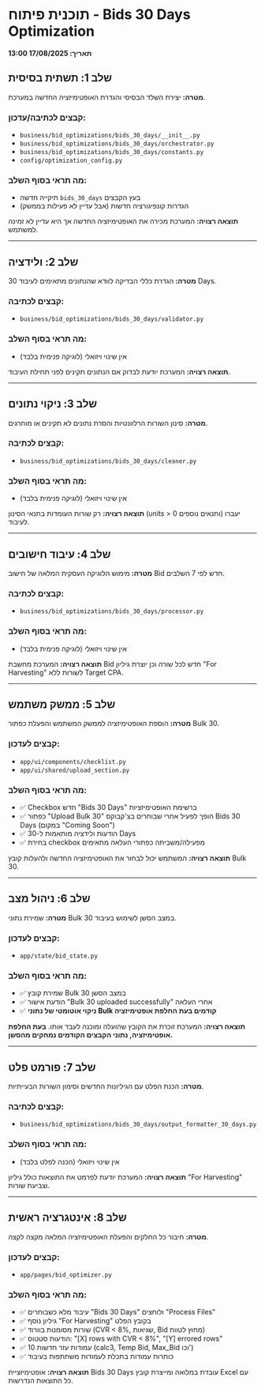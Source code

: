 # תוכנית פיתוח - Bids 30 Days Optimization
**תאריך: 17/08/2025 13:00**

## שלב 1: תשתית בסיסית
**מטרה:** יצירת השלד הבסיסי והגדרת האופטימיזציה החדשה במערכת.

### קבצים לכתיבה/עדכון:
- `business/bid_optimizations/bids_30_days/__init__.py`
- `business/bid_optimizations/bids_30_days/orchestrator.py`
- `business/bid_optimizations/bids_30_days/constants.py`
- `config/optimization_config.py`

### מה תראי בסוף השלב:
- תיקייה חדשה `bids_30_days` בעץ הקבצים
- הגדרות קונפיגורציה חדשות (אבל עדיין לא פעילות בממשק)

**תוצאה רצויה:** המערכת מכירה את האופטימיזציה החדשה אך היא עדיין לא זמינה למשתמש.

---

## שלב 2: ולידציה
**מטרה:** הגדרת כללי הבדיקה לוודא שהנתונים מתאימים לעיבוד 30 Days.

### קבצים לכתיבה:
- `business/bid_optimizations/bids_30_days/validator.py`

### מה תראי בסוף השלב:
- אין שינוי ויזואלי (לוגיקה פנימית בלבד)

**תוצאה רצויה:** המערכת יודעת לבדוק אם הנתונים תקינים לפני תחילת העיבוד.

---

## שלב 3: ניקוי נתונים
**מטרה:** סינון השורות הרלוונטיות והסרת נתונים לא תקינים או מוחרגים.

### קבצים לכתיבה:
- `business/bid_optimizations/bids_30_days/cleaner.py`

### מה תראי בסוף השלב:
- אין שינוי ויזואלי (לוגיקה פנימית בלבד)

**תוצאה רצויה:** רק שורות העומדות בתנאי הסינון (units > 0 ותנאים נוספים) יעברו לעיבוד.

---

## שלב 4: עיבוד חישובים
**מטרה:** מימוש הלוגיקה העסקית המלאה של חישוב Bid חדש לפי 7 השלבים.

### קבצים לכתיבה:
- `business/bid_optimizations/bids_30_days/processor.py`

### מה תראי בסוף השלב:
- אין שינוי ויזואלי (לוגיקה פנימית בלבד)

**תוצאה רצויה:** המערכת מחשבת Bid חדש לכל שורה וכן יוצרת גיליון "For Harvesting" לשורות ללא Target CPA.

---

## שלב 5: ממשק משתמש
**מטרה:** הוספת האופטימיזציה לממשק המשתמש והפעלת כפתור Bulk 30.

### קבצים לעדכון:
- `app/ui/components/checklist.py`
- `app/ui/shared/upload_section.py`

### מה תראי בסוף השלב:
- ✅ Checkbox חדש "Bids 30 Days" ברשימת האופטימיזציות
- ✅ כפתור "Upload Bulk 30" הופך לפעיל אחרי שבוחרים בצ'קבוקס Bids 30 Days (במקום "Coming Soon")
- ✅ הודעות ולידציה מותאמות ל-30 Days
- ✅ בחירת checkbox מפעילה/משביתה כפתורי העלאה מתאימים

**תוצאה רצויה:** המשתמש יכול לבחור את האופטימיזציה החדשה ולהעלות קובץ Bulk 30.

---

## שלב 6: ניהול מצב
**מטרה:** שמירת נתוני Bulk 30 במצב הסשן לשימוש בעיבוד.

### קבצים לעדכון:
- `app/state/bid_state.py`

### מה תראי בסוף השלב:
- ✅ שמירת קובץ Bulk 30 במצב הסשן
- ✅ הודעת אישור "Bulk 30 uploaded successfully" אחרי העלאה
- ✅ **ניקוי אוטומטי של נתוני Bulk קודמים בעת החלפת אופטימיזציה**

**תוצאה רצויה:** המערכת זוכרת את הקובץ שהועלה ומוכנה לעבד אותו. **בעת החלפת אופטימיזציה, נתוני הקבצים הקודמים נמחקים מהסשן.**

---

## שלב 7: פורמט פלט
**מטרה:** הכנת הפלט עם הגיליונות החדשים וסימון השורות הבעייתיות.

### קבצים לכתיבה:
- `business/bid_optimizations/bids_30_days/output_formatter_30_days.py`

### מה תראי בסוף השלב:
- אין שינוי ויזואלי (הכנה לפלט בלבד)

**תוצאה רצויה:** המערכת יודעת לפרמט את התוצאות כולל גיליון "For Harvesting" וצביעת שורות.

---

## שלב 8: אינטגרציה ראשית
**מטרה:** חיבור כל החלקים והפעלת האופטימיזציה המלאה מקצה לקצה.

### קבצים לעדכון:
- `app/pages/bid_optimizer.py`

### מה תראי בסוף השלב:
- ✅ עיבוד מלא כשבוחרים "Bids 30 Days" ולוחצים "Process Files"
- ✅ גיליון נוסף "For Harvesting" בקובץ הפלט
- ✅ שורות מסומנות בוורוד (CVR < 8%, שגיאות, Bid מחוץ לטווח)
- ✅ הודעות סטטוס: "[X] rows with CVR < 8%", "[Y] errored rows"
- ✅ 10 עמודות עזר חדשות (calc3, Temp Bid, Max_Bid וכו')
- ✅ כותרות עמודות בתכלת לעמודות משתתפות בעיבוד

**תוצאה רצויה:** אופטימיזציית Bids 30 Days עובדת במלואה ומייצרת קובץ Excel עם כל התוצאות הנדרשות.